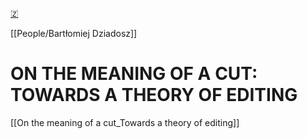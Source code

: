 [🇿](zotero://select/library/items/996QDKL4)

[[People/Bartłomiej Dziadosz]] 
# ON THE MEANING OF A CUT: TOWARDS A THEORY OF EDITING

[[On the meaning of a cut_Towards a theory of editing]]